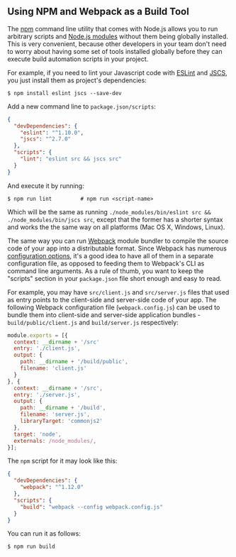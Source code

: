 ## Using NPM and Webpack as a Build Tool

The [npm](https://docs.npmjs.com/) command line utility that comes with Node.js
allows you to run arbitrary scripts and [Node.js modules](https://www.npmjs.com/)
without them being globally installed. This is very convenient, because other
developers in your team don't need to worry about having some set of tools
installed globally before they can execute build automation scripts in your
project.

For example, if you need to lint your Javascript code with [ESLint](http://eslint.org/)
and [JSCS](http://jscs.info/), you just install them as project's dependencies:

```shell
$ npm install eslint jscs --save-dev
```

Add a new command line to `package.json/scripts`:

```json
{
  "devDependencies": {
    "eslint": "^1.10.0",
    "jscs": "^2.7.0"
  },
  "scripts": {
    "lint": "eslint src && jscs src"
  }
}
```

And execute it by running:

```shell
$ npm run lint         # npm run <script-name>
```

Which will be the same as running `./node_modules/bin/eslint src && ./node_modules/bin/jscs src`,
except that the former has a shorter syntax and works the the same way on all
platforms (Mac OS X, Windows, Linux).

The same way you can run [Webpack](http://webpack.github.io/) module bundler
to compile the source code of your app into a distributable format. Since
Webpack has numerous [configuration options](http://webpack.github.io/docs/configuration),
it's a good idea to have all of them in a separate configuration file, as
opposed to feeding them to Webpack's CLI as command line arguments. As a rule
of thumb, you want to keep the "scripts" section in your `package.json` file
short enough and easy to read.

For example, you may have `src/client.js` and `src/server.js` files that used
as entry points to the client-side and server-side code of your app. The
following Webpack configuration file (`webpack.config.js`) can be used
to bundle them into client-side and server-side application bundles -
`build/public/client.js` and `build/server.js` respectively:

```js
module.exports = [{
  context: __dirname + '/src'
  entry: './client.js',
  output: {
    path: __dirname + '/build/public',
    filename: 'client.js'
  }
}, {
  context: __dirname + '/src',
  entry: './server.js',
  output: {
    path: __dirname + '/build',
    filename: 'server.js',
    libraryTarget: 'commonjs2'
  },
  target: 'node',
  externals: /node_modules/,
}];
```

The `npm` script for it may look like this:

```json
{
  "devDependencies": {
    "webpack": "^1.12.0"
  },
  "scripts": {
    "build": "webpack --config webpack.config.js"
  }
}
```

You can run it as follows:

```shell
$ npm run build
```
